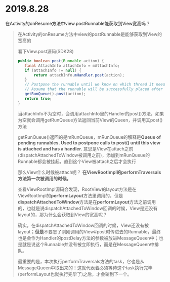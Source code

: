 # 2019.8.28
在Activity的onResume方法中view.postRunnable能获取到View宽高吗？
>在Activity的onResume方法中view的postRunnable是能够获取到View的宽高的
>
>看下View.post源码(SDK28)
>```java
>public boolean post(Runnable action) {
>    final AttachInfo attachInfo = mAttachInfo;
>    if (attachInfo != null) {
>        return attachInfo.mHandler.post(action);
>    }
>    // Postpone the runnable until we know on which thread it needs to run.
>    // Assume that the runnable will be successfully placed after attach.
>    getRunQueue().post(action);
>    return true;
>}
>```
>当attachInfo不为空时，会调用attachInfo里的Handler的post()方法，如果为空就会调用getRunQueue方法返回当前View的Queen，并调用其post()方法
>
>getRunQueue()返回的是mRunQueue，mRunQueue的解释是**Queue of pending runnables. Used to postpone calls to post() until this view is attached and has a handler.** 意思是View在attach之前(dispatchAttachedToWindow被调用之前)，添加到mRunQueue的Runnable都会被挂起，直到这个View被attach之后才会执行
>
>那么View什么时候被attach呢？	**在ViewRootImpl的performTraversals方法第一次被调用的时候。**
>
>查看ViewRootImpl源码会发现，RootView的layout方法是在ViewRootImpl的**performLayout**方法里调用的，但是**dispatchAttachedToWindow**方法是在**performLayout**方法之前调用的，也就是说dispatchAttachedToWindow回调的时候，View是还没有layout的，那为什么会获取到View的宽高呢？
>
>确实，在dispatchAttachedToWindow回调的时候，View还没有被layout；**但是**不要忘了刚刚调用的View#post时传进去的Runnable，最终也是会作为Handler的postDelay方法的参数被放进MessageQueen中；也是就是说这个Runnable并没有被立即执行，而是在MessageQueen中排队。
>
>最重要的是，本次执行performTraversals方法的task，它也是从MessageQueen中取出来的！这就代表着必须等待这个task执行完毕(performLayout也就执行完毕了)之后，才会轮到下一个。

